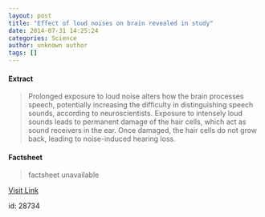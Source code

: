 ```yaml
---
layout: post
title: "Effect of loud noises on brain revealed in study"
date: 2014-07-31 14:25:24
categories: Science
author: unknown author
tags: []
---
```



#### Extract
>Prolonged exposure to loud noise alters how the brain processes speech, potentially increasing the difficulty in distinguishing speech sounds, according to neuroscientists. Exposure to intensely loud sounds leads to permanent damage of the hair cells, which act as sound receivers in the ear. Once damaged, the hair cells do not grow back, leading to noise-induced hearing loss.

#### Factsheet
>factsheet unavailable

[Visit Link](http://feeds.sciencedaily.com/~r/sciencedaily/~3/COaIM1b5gOg/140731102524.htm)

id:   28734
